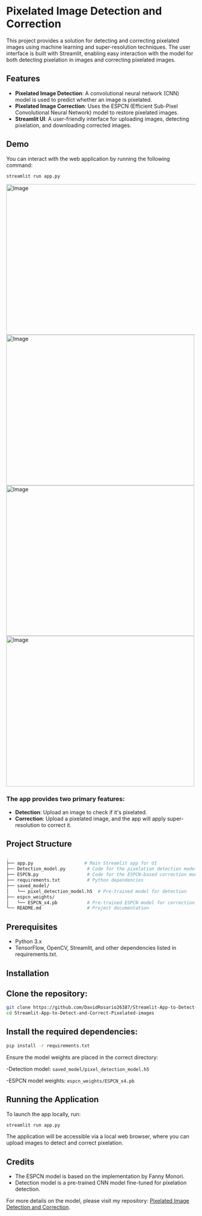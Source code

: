 # Pixelated Image Detection and Correction

This project provides a solution for detecting and correcting pixelated images using machine learning and super-resolution techniques. The user interface is built with Streamlit, enabling easy interaction with the model for both detecting pixelation in images and correcting pixelated images.

## Features
- **Pixelated Image Detection**: A convolutional neural network (CNN) model is used to predict whether an image is pixelated.
- **Pixelated Image Correction**: Uses the ESPCN (Efficient Sub-Pixel Convolutional Neural Network) model to restore pixelated images.
- **Streamlit UI**: A user-friendly interface for uploading images, detecting pixelation, and downloading corrected images.

## Demo
You can interact with the web application by running the following command:

``` bash
streamlit run app.py
```
<img src="https://github.com/user-attachments/assets/7abd5d4e-0e2d-48a2-9469-3cdfc7f0a2ed" alt='Image' width="1000" height="400"/>
<img src="https://github.com/user-attachments/assets/ccf1311e-9655-4641-b26a-0acd4957ca0d" alt='Image' width="500" height="400"/>
<img src="https://github.com/user-attachments/assets/24e5963b-40a8-4118-8800-43bcc3c9d24c" alt='Image' width="500" height="400"/>
<img src="https://github.com/user-attachments/assets/aa352a62-ef2e-4748-bba1-452502a96241" alt='Image' width="500" height="400"/>

### The app provides two primary features:

- **Detection**: Upload an image to check if it's pixelated.
- **Correction**: Upload a pixelated image, and the app will apply super-resolution to correct it.

## Project Structure
``` bash
.
├── app.py                   # Main Streamlit app for UI
├── Detection_model.py        # Code for the pixelation detection model
├── ESPCN.py                  # Code for the ESPCN-based correction model
├── requirements.txt          # Python dependencies
├── saved_model/
│   └── pixel_detection_model.h5  # Pre-trained model for detection
├── espcn_weights/
│   └── ESPCN_x4.pb           # Pre-trained ESPCN model for correction
└── README.md                 # Project documentation
```

## Prerequisites
- Python 3.x
- TensorFlow, OpenCV, Streamlit, and other dependencies listed in requirements.txt.
  
## Installation
## Clone the repository:
``` bash
git clone https://github.com/DavidRosario26387/Streamlit-App-to-Detect-and-Correct-Pixelated-images.git
cd Streamlit-App-to-Detect-and-Correct-Pixelated-images
```
## Install the required dependencies:
``` bash
pip install -r requirements.txt
```

Ensure the model weights are placed in the correct directory:

-Detection model: `saved_model/pixel_detection_model.h5`

-ESPCN model weights: `espcn_weights/ESPCN_x4.pb`

## Running the Application
To launch the app locally, run:
``` bash
streamlit run app.py
```
The application will be accessible via a local web browser, where you can upload images to detect and correct pixelation.

## Credits
+ The ESPCN model is based on the implementation by Fanny Monori.
+ Detection model is a pre-trained CNN model fine-tuned for pixelation detection.

For more details on the model, please visit my repository: [Pixelated Image Detection and Correction](https://github.com/DavidRosario26387/Pixelated-Image-Detection-Correction).
